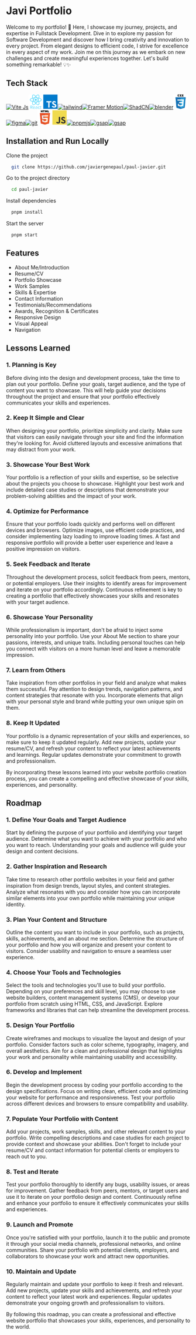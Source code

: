 
# Javi Portfolio

Welcome to my portfolio! 🚀 Here, I showcase my journey, projects, and expertise in Fullstack Development. Dive in to explore my passion for Software Development and discover how I bring creativity and innovation to every project. From elegant designs to efficient code, I strive for excellence in every aspect of my work. Join me on this journey as we embark on new challenges and create meaningful experiences together. Let's build something remarkable! 💡✨

## Tech Stack
<p align="left"><a href="https://vitejs.dev/" target="_blank" rel="noreferrer"><img src="https://upload.wikimedia.org/wikipedia/commons/f/f1/Vitejs-logo.svg" alt="Vite Js" width="40" height="40"/></a><a href="https://reactjs.org/" target="_blank" rel="noreferrer"><img src="https://raw.githubusercontent.com/devicons/devicon/master/icons/react/react-original-wordmark.svg" alt="react" width="40" height="40"/></a><a href="https://www.typescriptlang.org/" target="_blank" rel="noreferrer"><img src="https://raw.githubusercontent.com/devicons/devicon/master/icons/typescript/typescript-original.svg" alt="typescript" width="40" height="40"/></a><a href="https://tailwindcss.com/" target="_blank" rel="noreferrer"><img src="https://www.vectorlogo.zone/logos/tailwindcss/tailwindcss-icon.svg" alt="tailwind" width="40" height="40"/></a><a href="https://www.framer.com/motion/" target="_blank" rel="noreferrer"><img src="https://cdn.worldvectorlogo.com/logos/framer-motion.svg" alt="Framer Motion" width="40" height="40"/></a><a href="https://ui.shadcn.com/" target="_blank" rel="noreferrer"><img src="https://avatars.githubusercontent.com/u/139895814?s=200&v=4" alt="ShadCN" width="40" height="40"/></a><a href="https://www.blender.org/" target="_blank" rel="noreferrer"><img src="https://download.blender.org/branding/community/blender_community_badge_white.svg" alt="blender" width="40" height="40"/></a><a href="https://www.w3schools.com/css/" target="_blank" rel="noreferrer"><img src="https://raw.githubusercontent.com/devicons/devicon/master/icons/css3/css3-original-wordmark.svg" alt="css3" width="40" height="40"/></a><a href="https://www.figma.com/" target="_blank" rel="noreferrer"><img src="https://www.vectorlogo.zone/logos/figma/figma-icon.svg" alt="figma" width="40" height="40"/></a><a href="https://git-scm.com/" target="_blank" rel="noreferrer"><img src="https://www.vectorlogo.zone/logos/git-scm/git-scm-icon.svg" alt="git" width="40" height="40"/></a><a href="https://www.w3.org/html/" target="_blank" rel="noreferrer"><img src="https://raw.githubusercontent.com/devicons/devicon/master/icons/html5/html5-original-wordmark.svg" alt="html5" width="40" height="40"/></a><a href="https://developer.mozilla.org/en-US/docs/Web/JavaScript" target="_blank" rel="noreferrer"><img src="https://raw.githubusercontent.com/devicons/devicon/master/icons/javascript/javascript-original.svg" alt="javascript" width="40" height="40"/></a><a href="https://pnpm.io/" target="_blank" rel="noreferrer"><img src="https://encrypted-tbn0.gstatic.com/images?q=tbn:ANd9GcQFGdfm4TV8oBpvmwHUAZlLGFUocZu2BmQkI1Y4MtBSrw&s" alt="pnpmjs" width="40" height="40"/></a><a href="https://gsap.com/" target="_blank" rel="noreferrer"><img src="https://cdn.worldvectorlogo.com/logos/gsap-greensock.svg" alt="gsap" width="40" height="40"/></a><a href="https://threejs.org/" target="_blank" rel="noreferrer"><img src="https://global.discourse-cdn.com/standard17/uploads/threejs/optimized/2X/e/e4f86d2200d2d35c30f7b1494e96b9595ebc2751_2_744x750.png" alt="gsap" width="40" height="40"/></a></p>
    
## Installation and Run Locally

Clone the project

```bash
  git clone https://github.com/javiergenepaul/paul-javier.git
```

Go to the project directory

```bash
  cd paul-javier
```

Install dependencies

```bash
  pnpm install
```

Start the server

```bash
  pnpm start
```
## Features

- About Me/Introduction
- Resume/CV
- Portfolio Showcase
- Work Samples
- Skills & Expertise
- Contact Information
- Testimonials/Recommendations
- Awards, Recognition & Certificates
- Responsive Design
- Visual Appeal
- Navigation

## Lessons Learned

### 1. Planning is Key
Before diving into the design and development process, take the time to plan out your portfolio. Define your goals, target audience, and the type of content you want to showcase. This will help guide your decisions throughout the project and ensure that your portfolio effectively communicates your skills and experiences.

### 2. Keep It Simple and Clear
When designing your portfolio, prioritize simplicity and clarity. Make sure that visitors can easily navigate through your site and find the information they're looking for. Avoid cluttered layouts and excessive animations that may distract from your work.

### 3. Showcase Your Best Work
Your portfolio is a reflection of your skills and expertise, so be selective about the projects you choose to showcase. Highlight your best work and include detailed case studies or descriptions that demonstrate your problem-solving abilities and the impact of your work.

### 4. Optimize for Performance
Ensure that your portfolio loads quickly and performs well on different devices and browsers. Optimize images, use efficient code practices, and consider implementing lazy loading to improve loading times. A fast and responsive portfolio will provide a better user experience and leave a positive impression on visitors.

### 5. Seek Feedback and Iterate
Throughout the development process, solicit feedback from peers, mentors, or potential employers. Use their insights to identify areas for improvement and iterate on your portfolio accordingly. Continuous refinement is key to creating a portfolio that effectively showcases your skills and resonates with your target audience.

### 6. Showcase Your Personality
While professionalism is important, don't be afraid to inject some personality into your portfolio. Use your About Me section to share your passions, interests, and unique traits. Including personal touches can help you connect with visitors on a more human level and leave a memorable impression.

### 7. Learn from Others
Take inspiration from other portfolios in your field and analyze what makes them successful. Pay attention to design trends, navigation patterns, and content strategies that resonate with you. Incorporate elements that align with your personal style and brand while putting your own unique spin on them.

### 8. Keep It Updated
Your portfolio is a dynamic representation of your skills and experiences, so make sure to keep it updated regularly. Add new projects, update your resume/CV, and refresh your content to reflect your latest achievements and learnings. Regular updates demonstrate your commitment to growth and professionalism.

By incorporating these lessons learned into your website portfolio creation process, you can create a compelling and effective showcase of your skills, experiences, and personality.

## Roadmap

### 1. Define Your Goals and Target Audience
Start by defining the purpose of your portfolio and identifying your target audience. Determine what you want to achieve with your portfolio and who you want to reach. Understanding your goals and audience will guide your design and content decisions.

### 2. Gather Inspiration and Research
Take time to research other portfolio websites in your field and gather inspiration from design trends, layout styles, and content strategies. Analyze what resonates with you and consider how you can incorporate similar elements into your own portfolio while maintaining your unique identity.

### 3. Plan Your Content and Structure
Outline the content you want to include in your portfolio, such as projects, skills, achievements, and an about me section. Determine the structure of your portfolio and how you will organize and present your content to visitors. Consider usability and navigation to ensure a seamless user experience.

### 4. Choose Your Tools and Technologies
Select the tools and technologies you'll use to build your portfolio. Depending on your preferences and skill level, you may choose to use website builders, content management systems (CMS), or develop your portfolio from scratch using HTML, CSS, and JavaScript. Explore frameworks and libraries that can help streamline the development process.

### 5. Design Your Portfolio
Create wireframes and mockups to visualize the layout and design of your portfolio. Consider factors such as color scheme, typography, imagery, and overall aesthetics. Aim for a clean and professional design that highlights your work and personality while maintaining usability and accessibility.

### 6. Develop and Implement
Begin the development process by coding your portfolio according to the design specifications. Focus on writing clean, efficient code and optimizing your website for performance and responsiveness. Test your portfolio across different devices and browsers to ensure compatibility and usability.

### 7. Populate Your Portfolio with Content
Add your projects, work samples, skills, and other relevant content to your portfolio. Write compelling descriptions and case studies for each project to provide context and showcase your abilities. Don't forget to include your resume/CV and contact information for potential clients or employers to reach out to you.

### 8. Test and Iterate
Test your portfolio thoroughly to identify any bugs, usability issues, or areas for improvement. Gather feedback from peers, mentors, or target users and use it to iterate on your portfolio design and content. Continuously refine and enhance your portfolio to ensure it effectively communicates your skills and experiences.

### 9. Launch and Promote
Once you're satisfied with your portfolio, launch it to the public and promote it through your social media channels, professional networks, and online communities. Share your portfolio with potential clients, employers, and collaborators to showcase your work and attract new opportunities.

### 10. Maintain and Update
Regularly maintain and update your portfolio to keep it fresh and relevant. Add new projects, update your skills and achievements, and refresh your content to reflect your latest work and experiences. Regular updates demonstrate your ongoing growth and professionalism to visitors.

By following this roadmap, you can create a professional and effective website portfolio that showcases your skills, experiences, and personality to the world.
